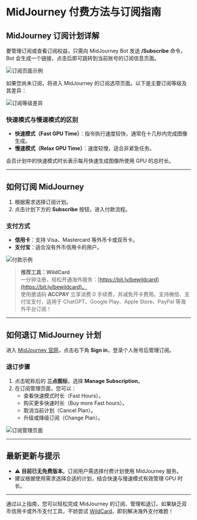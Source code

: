 # MidJourney 付费方法与订阅指南

## MidJourney 订阅计划详解

要管理订阅或查看订阅权益，只需向 MidJourney Bot 发送 **/Subscribe** 命令，Bot 会生成一个链接，点击后即可跳转到当前账号的订阅信息页面。

![订阅页面示例](https://static.uxbaike.com/uploads/2024/01/d2b5ca33bd970f64a6301fa75ae2eb22-775.png)

如果您尚未订阅，将进入 MidJourney 的订阅选项页面。以下是主要订阅等级及其差异：

![订阅等级差异](https://static.uxbaike.com/uploads/2024/01/d2b5ca33bd970f64a6301fa75ae2eb22-776.png)

### 快速模式与慢速模式的区别

- **快速模式（Fast GPU Time）**：指令执行速度较快，通常在十几秒内完成图像生成。  
- **慢速模式（Relax GPU Time）**：速度较慢，适合非紧急任务。

会员计划中的快速模式时长表示每月快速生成图像所使用 GPU 的总时长。

---

## 如何订阅 MidJourney

1. 根据需求选择订阅计划。
2. 点击计划下方的 **Subscribe** 按钮，进入付款流程。

### 支付方式

- **信用卡**：支持 Visa、Mastercard 等外币卡或双币卡。  
- **支付宝**：适合没有外币信用卡的用户。

![付款示例](https://static.uxbaike.com/uploads/2024/01/d2b5ca33bd970f64a6301fa75ae2eb22-778.png)

> **推荐工具：WildCard**  
> 一分钟注册，轻松开通海外服务：[https://bit.ly/bewildcard](https://bit.ly/bewildcard)。  
> 使用邀请码 **ACCPAY** 立享消费 0 手续费，并减免开卡费用。支持微信、支付宝支付，适用于 ChatGPT、Google Play、Apple Store、PayPal 等海外平台订阅！

---

## 如何退订 MidJourney 计划

进入 [MidJourney 官网](https://www.midjourney.com/home?callbackUrl=%2Fexplore)，点击右下角 **Sign in**，登录个人账号后管理订阅。

### 退订步骤

1. 点击昵称后的 **三点图标**，选择 **Manage Subscription**。  
2. 在订阅管理页面，您可以：  
   - 查看快速模式时长（Fast Hours）。  
   - 购买更多快速时长（Buy more Fast hours）。  
   - 取消当前计划（Cancel Plan）。  
   - 升级或降级订阅（Change Plan）。

![订阅管理页面](https://static.uxbaike.com/uploads/2024/01/d2b5ca33bd970f64a6301fa75ae2eb22-781.png)

---

## 最新更新与提示

- ⚠️ **目前已无免费版本**。订阅用户需选择付费计划使用 MidJourney 服务。  
- 建议根据使用需求选择合适的计划，结合快速与慢速模式有效管理 GPU 时长。  

---

通过以上指南，您可以轻松完成 MidJourney 的订阅、管理和退订。如果缺乏双币信用卡或外币支付工具，不妨尝试 [WildCard](https://bit.ly/bewildcard)，即刻解决海外支付难题！
